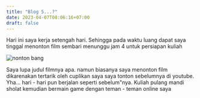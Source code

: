 ```yaml
---
title: "Blog 5...?"
date: 2023-04-07T08:06:16+07:00
draft: false
---
```


Hari ini saya kerja setengah hari. Sehingga pada waktu luang dapat saya tinggal menonton film sembari menunggu jam 4 untuk persiapan kuliah

![nonton bang](/images/nonton.jpg)

Saya lupa judul filmnya apa. namun biasanya saya menonton film dikarenakan tertarik oleh cuplikan saya saya tonton sebelumnya di youtube. Yha... hari - hari pun berjalan seperti sebelum"nya. Kuliah pulang mandi sholat kemudian bermain game dengan teman - teman online saya